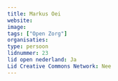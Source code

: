 ```yaml
---
title: Markus Oei
website: 
image: 
tags: ["Open Zorg"]
organisaties:
type: persoon
lidnummer: 23
lid open nederland: Ja
Lid Creative Commons Network: Nee
---
```


